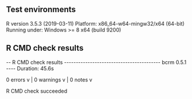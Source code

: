 ## Test environments
R version 3.5.3 (2019-03-11)
Platform: x86_64-w64-mingw32/x64 (64-bit)
Running under: Windows >= 8 x64 (build 9200)

## R CMD check results

-- R CMD check results ----------------------------------------- bcrm 0.5.1 ----
Duration: 45.6s

0 errors v | 0 warnings v | 0 notes v

R CMD check succeeded
